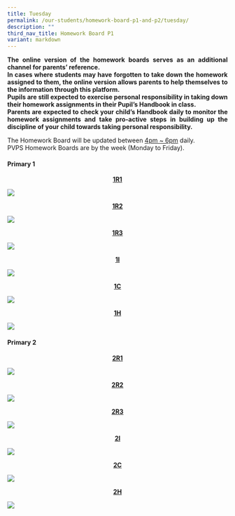 ```yaml
---
title: Tuesday
permalink: /our-students/homework-board-p1-and-p2/tuesday/
description: ""
third_nav_title: Homework Board P1
variant: markdown
---
```

<p align="justify"><b>The online version of the homework boards serves as an additional channel for parents’ reference.<br>
In cases where students may have forgotten to take down the homework assigned to them, the online version allows parents to help themselves to the information through this platform.<br>
Pupils are still expected to exercise personal responsibility in taking down their homework assignments in their Pupil’s Handbook in class.<br>
Parents are expected to check your child’s Handbook daily to monitor the homework assignments and take pro-active steps in building up the discipline of your child towards taking personal responsibility.</b></p>
The Homework Board will be updated between <u>4pm ~ 6pm</u> daily. <br>
PVPS Homework Boards are by the week (Monday to Friday).

<h4> Primary 1</h4>

<div style="text-align: center;"><b><u>1R1</u></b></div>

![](/images/WhatsApp_Image_2024_01_09_at_2_47_58_PM.jpeg)

<div style="text-align: center;"><b><u>1R2</u></b></div>

![](/images/WhatsApp_Image_2024_01_09_at_2_47_58_PM__1_.jpeg)

<div style="text-align: center;"><b><u>1R3</u></b></div>

![](/images/WhatsApp_Image_2024_01_09_at_2_47_59_PM.jpeg)

<div style="text-align: center;"><b><u>1I</u></b></div>

![](/images/WhatsApp_Image_2024_01_09_at_2_47_59_PM__1_.jpeg)

<div style="text-align: center;"><b><u>1C</u></b></div>

![](/images/WhatsApp_Image_2024_01_09_at_2_48_00_PM.jpeg)

<div style="text-align: center;"><b><u>1H</u></b></div>

![](/images/WhatsApp_Image_2024_01_09_at_2_48_01_PM.jpeg)

<h4> Primary 2</h4>

<div style="text-align: center;"><b><u>2R1</u></b></div>

![](/images/WhatsApp_Image_2024_01_09_at_2_47_41_PM.jpeg)

<div style="text-align: center;"><b><u>2R2</u></b></div>

![](/images/WhatsApp_Image_2024_01_09_at_2_47_41_PM__1_.jpeg)

<div style="text-align: center;"><b><u>2R3</u></b></div>

![](/images/WhatsApp_Image_2024_01_09_at_2_47_42_PM.jpeg)

<div style="text-align: center;"><b><u>2I</u></b></div>

![](/images/WhatsApp_Image_2024_01_09_at_2_47_43_PM.jpeg)

<div style="text-align: center;"><b><u>2C</u></b></div>

![](/images/WhatsApp_Image_2024_01_09_at_2_47_43_PM__1_.jpeg)

<div style="text-align: center;"><b><u>2H</u></b></div>

![](/images/WhatsApp_Image_2024_01_09_at_2_47_44_PM.jpeg)